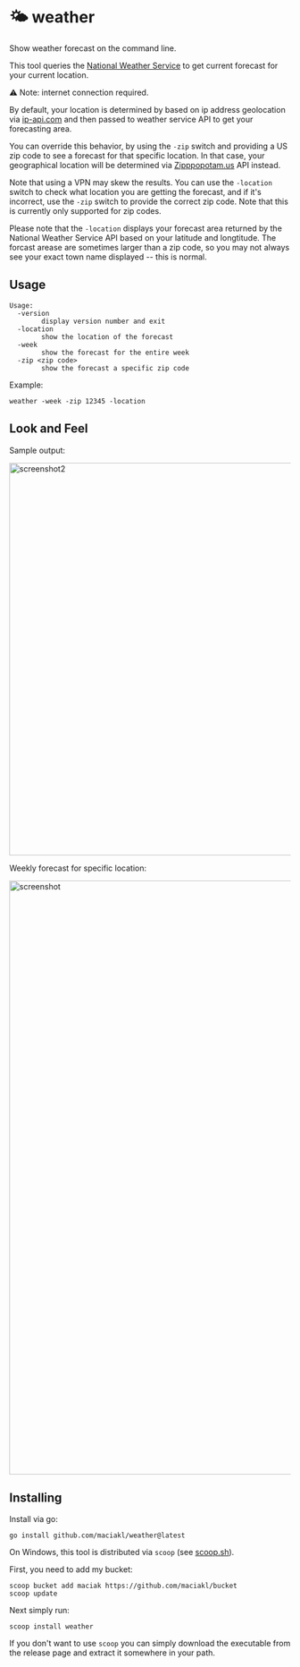 # 🌤 weather

Show weather forecast on the command line.

This tool queries the [National Weather Service](https://weather-gov.github.io/api/general-faqs) to get current forecast for your current location.

⚠ Note: internet connection required.

By default, your location is determined by based on ip address geolocation via [ip-api.com](https://ip-api.com/) and then passed to weather service API to get your forecasting area.

You can override this behavior, by using the `-zip` switch and providing a US zip code to see a forecast for that specific location. In that case, your geographical location will be determined via [Zipppopotam.us](https://api.zippopotam.us/) API instead.

Note that using a VPN may skew the results. You can use the `-location` switch to check what location you are getting the forecast, and if it's incorrect, use the `-zip` switch to provide the correct zip code. Note that this is currently only supported for zip codes.

Please note that the `-location` displays your forecast area returned by the National Weather Service API based on your latitude and longtitude. The forcast arease are sometimes larger than a zip code, so you may not always see your exact town name displayed -- this is normal.

## Usage

    Usage:
      -version
            display version number and exit
      -location
            show the location of the forecast
      -week
            show the forecast for the entire week
      -zip <zip code>
            show the forecast a specific zip code

Example:

    weather -week -zip 12345 -location

## Look and Feel

Sample output:

<img width="702" alt="screenshot2" src="https://github.com/user-attachments/assets/fa272d27-055c-45f5-b2c4-35a878eca05a">

Weekly forecast for specific location:

<img width="1062" alt="screenshot" src="https://github.com/user-attachments/assets/765bc482-c8ce-4e28-8272-21fb7d670d12">


## Installing

Install via go:
 
    go install github.com/maciakl/weather@latest

On Windows, this tool is distributed via `scoop` (see [scoop.sh](https://scoop.sh)).

First, you need to add my bucket:

    scoop bucket add maciak https://github.com/maciakl/bucket
    scoop update

Next simply run:
 
    scoop install weather

If you don't want to use `scoop` you can simply download the executable from the release page and extract it somewhere in your path.
